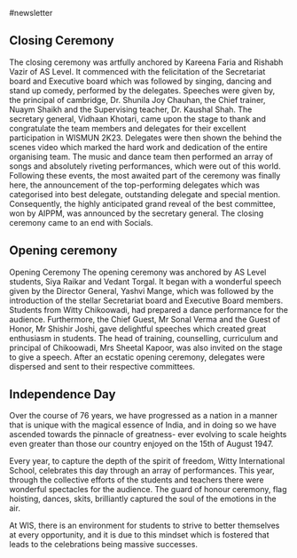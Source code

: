 #newsletter
## Closing Ceremony 
The closing ceremony was artfully anchored by Kareena Faria and Rishabh Vazir of AS Level. It commenced with the felicitation of the Secretariat board and Executive board which was followed by singing, dancing and stand up comedy, performed by the delegates. Speeches were given by, the principal of cambridge, Dr. Shunila Joy Chauhan, the Chief trainer, Nuaym Shaikh and the Supervising teacher, Dr. Kaushal Shah. The secretary general, Vidhaan Khotari, came upon the stage to thank and congratulate the team members and delegates for their excellent participation in WISMUN 2K23. Delegates were then shown the behind the scenes video which marked the hard work and dedication of the entire organising team. The music and dance team then performed an array of songs and absolutely riveting performances, which were out of this world.  Following these events, the most awaited part of the ceremony was finally here, the announcement of the top-performing delegates which was categorised into best delegate, outstanding delegate and special mention. Consequently, the highly anticipated grand reveal of the best committee, won by AIPPM, was announced by the secretary general. The closing ceremony came to an end with Socials. 
## Opening ceremony
Opening Ceremony
The opening ceremony was anchored by AS Level students, Siya Raikar and Vedant Torgal. It began with a wonderful speech given by the Director General, Yashvi Mange, which was followed by the introduction of the stellar Secretariat board and Executive Board members. Students from Witty Chikoowadi, had prepared a dance performance for the audience. Furthermore, the Chief Guest, Mr Sonal Verma and the Guest of Honor, Mr Shishir Joshi, gave delightful speeches which created great enthusiasm in students. The head of training, counselling, curriculum and principal of Chikoowadi, Mrs Sheetal Kapoor, was also invited on the stage to give a speech. After an ecstatic opening ceremony, delegates were dispersed and sent to their respective committees. 
## Independence Day
Over the course of 76 years, we have progressed as a nation in a manner that is unique with the magical essence of India, and in doing so we have ascended towards the pinnacle of greatness- ever evolving to scale heights even greater than those our country enjoyed on the 15th of August 1947. 

Every year, to capture the depth of the spirit of freedom, Witty International School, celebrates this day through an array of performances. This year, through the collective efforts of the students and teachers there were wonderful spectacles for the audience. The guard of honour ceremony, flag hoisting, dances, skits, brilliantly captured the soul of the emotions in the air.

At WIS, there is an environment for students to strive to better themselves at every opportunity, and it is due to this mindset which is fostered that leads to the celebrations being massive successes.

